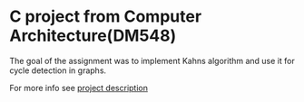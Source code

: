 # C project from Computer Architecture(DM548)
The goal of the assignment was to implement Kahns algorithm and use it for cycle detection in graphs.

For more info see [project description](desc.pdf)
